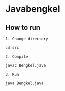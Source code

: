 <!--
 Copyright 2019 rohmanhm

 Licensed under the Apache License, Version 2.0 (the "License");
 you may not use this file except in compliance with the License.
 You may obtain a copy of the License at

     http://www.apache.org/licenses/LICENSE-2.0

 Unless required by applicable law or agreed to in writing, software
 distributed under the License is distributed on an "AS IS" BASIS,
 WITHOUT WARRANTIES OR CONDITIONS OF ANY KIND, either express or implied.
 See the License for the specific language governing permissions and
 limitations under the License.
-->

# Javabengkel

## How to run

    1. Change directory

```bash
cd src
```

    2. Compile

```bash
javac Bengkel.java
```

    3. Run

```bash
java Bengkel.java
```
